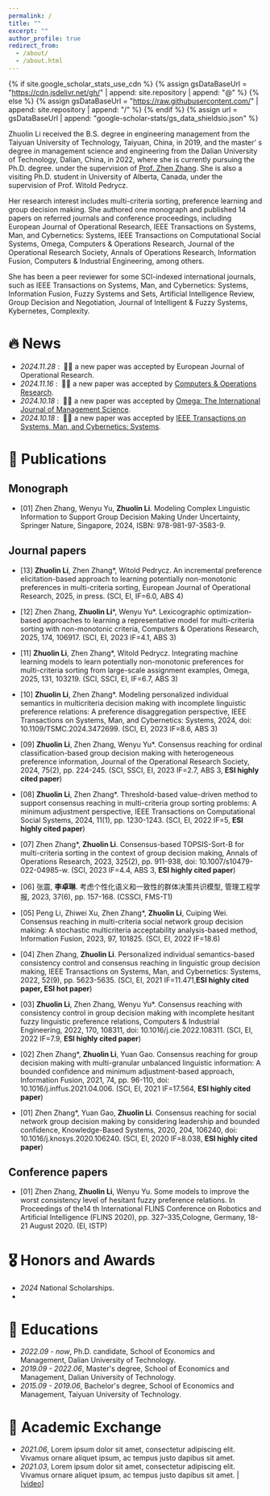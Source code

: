 ```yaml
---
permalink: /
title: ""
excerpt: ""
author_profile: true
redirect_from: 
  - /about/
  - /about.html
---
```


{% if site.google_scholar_stats_use_cdn %}
{% assign gsDataBaseUrl = "https://cdn.jsdelivr.net/gh/" | append: site.repository | append: "@" %}
{% else %}
{% assign gsDataBaseUrl = "https://raw.githubusercontent.com/" | append: site.repository | append: "/" %}
{% endif %}
{% assign url = gsDataBaseUrl | append: "google-scholar-stats/gs_data_shieldsio.json" %}

<span class='anchor' id='about-me'></span>

Zhuolin Li received the B.S. degree in engineering management from the Taiyuan University of Technology, Taiyuan, China, in 2019, and the master' s degree in management science and engineering from the Dalian University of Technology, Dalian, China, in 2022, where she is currently pursuing the Ph.D. degree. under the supervision of <a href='http://faculty.dlut.edu.cn/zzhang'>Prof. Zhen Zhang</a>. She is also a visiting Ph.D. student in University of Alberta, Canada, under the supervision of Prof. Witold Pedrycz.

Her research interest includes multi-criteria sorting, preference learning and group decision making. She authored one monograph and published 14 papers on referred journals and conference proceedings, including  European Journal of Operational Research, IEEE Transactions on Systems, Man, and Cybernetics: Systems, IEEE Transactions on Computational Social Systems, Omega, Computers & Operations Research, Journal of the Operational Research Society, Annals of Operations Research, Information Fusion, Computers & Industrial Engineering, among others.

She has been a peer reviewer for some SCI-indexed international journals, such as IEEE Transactions on Systems, Man, and Cybernetics: Systems, Information Fusion, Fuzzy Systems and Sets, Artificial Intelligence Review, Group Decision and Negotiation, Journal of Intelligent & Fuzzy Systems, Kybernetes, Complexity.


# 🔥 News
- *2024.11.28* : &nbsp;🎉🎉 a new paper was accepted by European Journal of Operational Research. 
- *2024.11.16* : &nbsp;🎉🎉 a new paper was accepted by <a href='https://www.sciencedirect.com/science/article/pii/S0305054824003897'>Computers & Operations Research</a>.
- *2024.10.18* : &nbsp;🎉🎉 a new paper was accepted by <a href='https://www.sciencedirect.com/science/article/pii/S030504832400183X'>Omega: The International Journal of Management Science</a>.
- *2024.10.18* : &nbsp;🎉🎉 a new paper was accepted by <a href='https://ieeexplore.ieee.org/document/10721203'>IEEE Transactions on Systems, Man, and Cybernetics: Systems</a>.

# 📝 Publications 
## Monograph
- [01] Zhen Zhang, Wenyu Yu, **Zhuolin Li**. Modeling Complex Linguistic Information to Support Group Decision Making Under Uncertainty, Springer Nature, Singapore, 2024, ISBN: 978-981-97-3583-9.

## Journal papers
- [13]  **Zhuolin Li**, Zhen Zhang*, Witold Pedrycz. An incremental preference elicitation-based approach to learning potentially non-monotonic preferences in multi-criteria sorting, European Journal of Operational Research, 2025, in press. (SCI, EI, IF=6.0, ABS 4)

- [12] Zhen Zhang, **Zhuolin Li***, Wenyu Yu*. Lexicographic optimization-based approaches to learning a representative model for multi-criteria sorting with non-monotonic criteria, Computers & Operations Research, 2025, 174, 106917. (SCI, EI, 2023 IF=4.1, ABS 3)

- [11] **Zhuolin Li**, Zhen Zhang*, Witold Pedrycz. Integrating machine learning models to learn potentially non-monotonic preferences for multi-criteria sorting from large-scale assignment examples, Omega, 2025, 131, 103219. (SCI, SSCI, EI, IF=6.7, ABS 3)

- [10] **Zhuolin Li**, Zhen Zhang*. Modeling personalized individual semantics in multicriteria decision making with incomplete linguistic preference relations: A preference disaggregation perspective, IEEE Transactions on Systems, Man, and Cybernetics: Systems, 2024, doi: 10.1109/TSMC.2024.3472699. (SCI, EI, 2023 IF=8.6, ABS 3)

- [09] **Zhuolin Li**, Zhen Zhang, Wenyu Yu*. Consensus reaching for ordinal classification-based group decision making with heterogeneous preference information, Journal of the Operational Research Society, 2024, 75(2), pp. 224-245. (SCI, SSCI, EI, 2023 IF=2.7, ABS 3, **ESI highly cited paper**)

- [08]  **Zhuolin Li**, Zhen Zhang*. Threshold-based value-driven method to support consensus reaching in multi-criteria group sorting problems: A minimum adjustment perspective, IEEE Transactions on Computational Social Systems, 2024, 11(1), pp. 1230-1243. (SCI, EI, 2022 IF=5, **ESI highly cited paper**)

- [07]  Zhen Zhang*, **Zhuolin Li**. Consensus-based TOPSIS-Sort-B for multi-criteria sorting in the context of group decision making, Annals of Operations Research, 2023, 325(2), pp. 911-938, doi: 10.1007/s10479-022-04985-w. (SCI, 2023 IF=4.4, ABS 3, **ESI highly cited paper**)

- [06] 张震, **李卓琳**. 考虑个性化语义和一致性的群体决策共识模型, 管理工程学报, 2023, 37(6), pp. 157-168. (CSSCI, FMS-T1)

- [05] Peng Li, Zhiwei Xu, Zhen Zhang*, **Zhuolin Li**, Cuiping Wei. Consensus reaching in multi-criteria social network group decision making: A stochastic multicriteria acceptability analysis-based method, Information Fusion, 2023, 97, 101825. (SCI, EI, 2022 IF=18.6)

- [04] Zhen Zhang, **Zhuolin Li**. Personalized individual semantics-based consistency control and consensus reaching in linguistic group decision making, IEEE Transactions on Systems, Man, and Cybernetics: Systems, 2022, 52(9), pp. 5623-5635. (SCI, EI, 2021 IF=11.471,**ESI highly cited paper, ESI hot paper**)

- [03] **Zhuolin Li**, Zhen Zhang, Wenyu Yu*. Consensus reaching with consistency control in group decision making with incomplete hesitant fuzzy linguistic preference relations, Computers & Industrial Engineering, 2022, 170, 108311, doi: 10.1016/j.cie.2022.108311. (SCI, EI, 2022 IF=7.9, **ESI highly cited paper**)

- [02] Zhen Zhang*, **Zhuolin Li**, Yuan Gao. Consensus reaching for group decision making with multi-granular unbalanced linguistic information: A bounded confidence and minimum adjustment-based approach, Information Fusion, 2021, 74, pp. 96-110, doi: 10.1016/j.inffus.2021.04.006. (SCI, EI, 2021 IF=17.564, **ESI highly cited paper**)

- [01] Zhen Zhang*, Yuan Gao, **Zhuolin Li**. Consensus reaching for social network group decision making by considering leadership and bounded confidence, Knowledge-Based Systems, 2020, 204, 106240, doi: 10.1016/j.knosys.2020.106240. (SCI, EI, 2020 IF=8.038, **ESI highly cited paper**)

## Conference papers
- [01] Zhen Zhang, **Zhuolin Li**, Wenyu Yu. Some models to improve the worst consistency level of hesitant fuzzy preference relations. In Proceedings of the14 th International FLINS Conference on Robotics and Artificial Intelligence (FLINS 2020), pp. 327–335,Cologne, Germany, 18-21 August 2020. (EI, ISTP)

<!--
# 💻 Projects
- [06] Participant, Research on Consensual Sorting Models and Methods for Multi-Criteria Group Decision Making by Considering Personalized Individual Semantics, granted by National Natural Science Foundation of China (72371049), 2024.01 - 2027.12.
- [05] Participant, Consensus-Oriented Models and Methods for Multi-Criteria Sorting Problems in Group Decision Making with Heterogeneous Information, granted by National Natural Science Foundation of China (71971039), 2020.01 - 2023.12.
- [04] Participant, Data-Driven Preference Learning Methods for Multi-Criteria Sorting with Non-Monotonic Preferences, granted by Natural Science Foundation of Liaoning Province (2024-MSBA-26), 2024.09 – 2026.08.
- [03] Participant, Consensus-Based Models for Linguistic Group Decision Making and Multi-Criteria Sorting, the Funds for Xinghai Outstanding Young Talents in DUT (X20190322), 2020.1 - 2023.12.
- [02] Participant, Data-Driven Multi-Criteria Sorting Methods Considering Non-Monotonic Preferences of Decision Makers, the Fundamental Research Funds for the Central Universities of China (DUT23RW406), 2023.01 - 2024.12.
- [01] Data-Driven Multi-Criteria Sorting Methods Considering Non-Monotonic Preferences of Decision Makers, the Fundamental Research Funds for the Central Universities of China (DUT23RW406), 2023.01 - 2024.12.
 -->


# 🎖 Honors and Awards
- *2024* National Scholarships.
- 

# 📖 Educations
- *2022.09 - now*, Ph.D. candidate, School of  Economics and Management, Dalian University of Technology.
- *2019.09 - 2022.06*, Master's degree, School of  Economics and Management, Dalian University of Technology.
- *2015.09 - 2019.06*, Bachelor's degree, School of  Economics and Management, Taiyuan University of Technology.

# 💬 Academic Exchange
- *2021.06*, Lorem ipsum dolor sit amet, consectetur adipiscing elit. Vivamus ornare aliquet ipsum, ac tempus justo dapibus sit amet. 
- *2021.03*, Lorem ipsum dolor sit amet, consectetur adipiscing elit. Vivamus ornare aliquet ipsum, ac tempus justo dapibus sit amet.  \| [\[video\]](https://github.com/)


